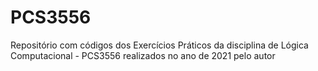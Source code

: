 # PCS3556
Repositório com códigos dos Exercícios Práticos da disciplina de Lógica Computacional - PCS3556 realizados no ano de 2021 pelo autor
